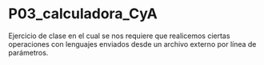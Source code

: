 # P03_calculadora_CyA
Ejercicio de clase en el cual se nos requiere que realicemos ciertas operaciones
con lenguajes enviados desde un archivo externo por línea de parámetros.
